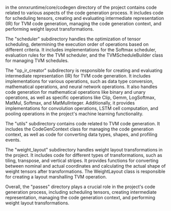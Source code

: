 in the onnxruntime/core/codegen directory of the project contains code related to various aspects of the code generation process. It includes code for scheduling tensors, creating and evaluating intermediate representation (IR) for TVM code generation, managing the code generation context, and performing weight layout transformations. 

The "scheduler" subdirectory handles the optimization of tensor scheduling, determining the execution order of operations based on different criteria. It includes implementations for the Softmax scheduler, evaluation rules for the TVM scheduler, and the TVMScheduleBuilder class for managing TVM schedules.

The "op_ir_creator" subdirectory is responsible for creating and evaluating intermediate representation (IR) for TVM code generation. It includes implementations for various operations, such as data type conversion, mathematical operations, and neural network operations. It also handles code generation for mathematical operations like binary and unary operations, as well as specific operations like Clip, Gemm, LogSoftmax, MatMul, Softmax, and MatMulInteger. Additionally, it provides implementations for convolution operations, LSTM cell computation, and pooling operations in the project's machine learning functionality.

The "utils" subdirectory contains code related to TVM code generation. It includes the CodeGenContext class for managing the code generation context, as well as code for converting data types, shapes, and profiling events.

The "weight_layout" subdirectory handles weight layout transformations in the project. It includes code for different types of transformations, such as tiling, transpose, and vertical stripes. It provides functions for converting between nominal and actual coordinates and calculating the actual shape of weight tensors after transformations. The WeightLayout class is responsible for creating a layout marshalling TVM operation.

Overall, the "passes" directory plays a crucial role in the project's code generation process, including scheduling tensors, creating intermediate representation, managing the code generation context, and performing weight layout transformations.